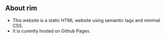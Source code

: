 ## About rim 

* This website is a static HTML website using semantic tags and minimal CSS. 
* It is curently hosted on Github Pages.
